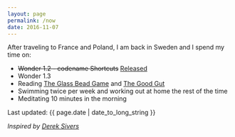 ```yaml
---
layout: page
permalink: /now
date: 2016-11-07
---
```


After traveling to France and Poland, I am back in Sweden and I spend my time on:

- ~~Wonder 1.2 - codename Shortcuts~~ [Released](https://itunes.apple.com/us/app/wonder-reader-for-wikipedia/id1050888989?mt=8&at=1010lo2M)
- Wonder 1.3
- Reading [The Glass Bead Game](https://www.amazon.com/Glass-Bead-Game-Magister-Ludi/dp/8087888383) and [The Good Gut](https://www.amazon.com/Good-Gut-Taking-Control-Long-term-ebook/dp/B00OZ0TOV2)
- Swimming twice per week and working out at home the rest of the time
- Meditating 10 minutes in the morning

Last updated: {{ page.date | date_to_long_string }}

*Inspired by [Derek Sivers](https://sivers.org/nowff)*
